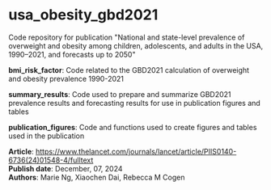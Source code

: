 # usa_obesity_gbd2021

Code repository for publication "National and state-level prevalence of overweight and obesity among children, adolescents, and adults in the USA, 1990–2021, and forecasts up to 2050"

**bmi_risk_factor**: Code related to the GBD2021 calculation of overweight and obesity prevalence 1990-2021

**summary_results**: Code used to prepare and summarize GBD2021 prevalence results and forecasting results for use in publication figures and tables

**publication_figures**: Code and functions used to create figures and tables used in the publication

**Article**: https://www.thelancet.com/journals/lancet/article/PIIS0140-6736(24)01548-4/fulltext  
**Publish date**: December, 07, 2024  
**Authors**: Marie Ng, Xiaochen Dai, Rebecca M Cogen  
